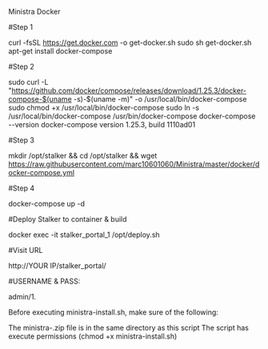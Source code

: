 Ministra Docker

#Step 1

curl -fsSL https://get.docker.com -o get-docker.sh sudo sh get-docker.sh apt-get install docker-compose


#Step 2

sudo curl -L "https://github.com/docker/compose/releases/download/1.25.3/docker-compose-$(uname -s)-$(uname -m)" -o /usr/local/bin/docker-compose sudo chmod +x /usr/local/bin/docker-compose sudo ln -s /usr/local/bin/docker-compose /usr/bin/docker-compose docker-compose --version docker-compose version 1.25.3, build 1110ad01


#Step 3

mkdir /opt/stalker && cd /opt/stalker && wget https://raw.githubusercontent.com/marc10601060/Ministra/master/docker/docker-compose.yml


#Step 4

docker-compose up -d


#Deploy Stalker to container & build

docker exec -it stalker_portal_1 /opt/deploy.sh


#Visit URL

http://YOUR IP/stalker_portal/


#USERNAME & PASS:

admin/1.


Before executing ministra-install.sh, make sure of the following:

The ministra-.zip file is in the same directory as this script
The script has execute permissions (chmod +x ministra-install.sh)


